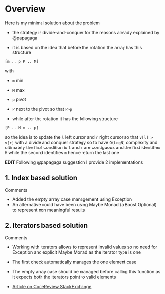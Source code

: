 
# Overview 

Here is my minimal solution about the problem 

- the strategy is divide-and-conquer for the reasons already explained by @papagaga 

- it is based on the idea that before the rotation the array has this structure 

```
[m .. p P .. M]
```

with 

- `m` min 

- `M` max 

- `p` pivot
 
- `P` next to the pivot so that `P>p`


- while after the rotation it has the following structure 

```
[P .. M m .. p]
```

so the idea is to update the `l` left cursor and `r` right cursor so that `v[l] > v[r]` with a divide and conquer strategy so to have `O(LogN)` complexity and ultimately the final condition is `l` and `r` are contiguous 
and the first identifies `M` while the second identifies `m` hence return the last one 

**EDIT** Following @papagaga suggestion I provide 2 implementations 

## 1. Index based solution 

Comments  

- Added the empty array case management using Exception 
- An alternative could have been using Maybe Monad (a Boost Optional) to represent non meaningful results 


## 2. Iterators based solution 

Comments 

- Working with iterators allows to represent invalid values so no need for Exception and explicit Maybe Monad as the iterator type is one 
- The first check automatically manages the one element case 
- The empty array case should be managed before calling this function as it expects both the iterators point to valid elements 

- [Article on CodeReview StackExchange](https://codereview.stackexchange.com/questions/217897/find-the-smallest-element-in-a-sorted-and-rotated-array/217949#217949)







